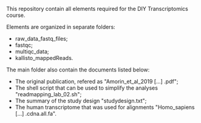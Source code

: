 This repository contain all elements required for the DIY Transcriptomics course. 

Elements are organized in separate folders: 
- raw_data_fastq_files;
- fastqc;
- multiqc_data;
- kallisto_mappedReads.

The main folder also contain the documents listed below: 

- The original publication, refered as "Amorin_et_al_2019 [...] .pdf";
- The shell script that can be used to simplify the analyses "readmapping_lab_02.sh";
- The summary of the study design "studydesign.txt";
- The human transcriptome that was used for alignments "Homo_sapiens [...]  .cdna.all.fa".

  
